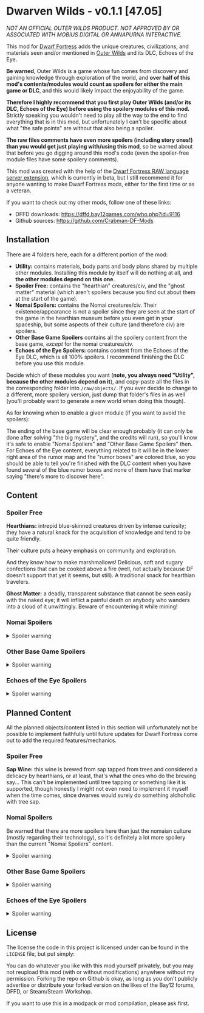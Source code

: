 # Dwarven Wilds - v0.1.1 [47.05]

_NOT AN OFFICIAL OUTER WILDS PRODUCT. NOT APPROVED BY OR ASSOCIATED WITH MOBIUS DIGITAL OR ANNAPURNA INTERACTIVE._

This mod for [Dwarf Fortress][Dwarf_Fortress] adds the unique creatures, civilizations, and materials seen and/or mentioned in [Outer Wilds][Source] and its DLC, Echoes of the Eye.

__Be warned__, Outer Wilds is a game whose fun comes from discovery and gaining knowledge through exploration of the world, and __over half of this mod's contents/modules would count as spoilers for either the main game or DLC__, and this would likely impact the enjoyability of the game.

__Therefore I highly recommend that you first play Outer Wilds (and/or its DLC, Echoes of the Eye) before using the spoilery modules of this mod.__ Strictly speaking you wouldn't need to play all the way to the end to find everything that is in this mod, but unfortunately I can't be specific about what "the safe points" are without that also being a spoiler.

__The raw files comments have even more spoilers (including story ones!) than you would get just playing with/using this mod__, so be warned about that before you go digging around this mod's code (even the spoiler-free module files have some spoilery comments).

This mod was created with the help of the [Dwarf Fortress RAW language server extension][LS], which is currently in beta, but I still recommend it for anyone wanting to make Dwarf Fortress mods, either for the first time or as a veteran.

If you want to check out my other mods, follow one of these links:
- DFFD downloads: https://dffd.bay12games.com/who.php?id=9116
- Github sources: https://github.com/Crabman-DF-Mods

## Installation

There are 4 folders here, each for a different portion of the mod:
- __Utility:__ contains materials, body parts and body plans shared by multiple other modules. Installing this module by itself will do nothing at all, and __the other modules depend on this one__.
- __Spoiler Free:__ contains the "hearthian" creatures/civ, and the "ghost matter" material (which aren't spoilers because you find out about them at the start of the game).
- __Nomai Spoilers:__ contains the Nomai creatures/civ. Their existence/appearance is not a spoiler since they are seen at the start of the game in the hearthian museum before you even get in your spaceship, but some aspects of their culture (and therefore civ) are spoilers.
- __Other Base Game Spoilers__ contains all the spoilery content from the base game, _except_ for the nomai creatures/civ.
- __Echoes of the Eye Spoilers:__ contains content from the Echoes of the Eye DLC, which is all 100% spoilers. I recommend finishing the DLC before you use this module.

Decide which of these modules you want (__note, you always need "Utility", because the other modules depend on it__), and copy-paste all the files in the corresponding folder into `/raw/objects/`. If you ever decide to change to a different, more spoilery version, just dump that folder's files in as well (you'll probably want to generate a new world when doing this though).

As for knowing when to enable a given module (if you want to avoid the spoilers):

The ending of the base game will be clear enough probably (it can only be done after solving "the big mystery", and the credits will run), so you'll know it's safe to enable "Nomai Spoilers" and "Other Base Game Spoilers" then. For Echoes of the Eye content, everything related to it will be in the lower right area of the rumor map and the "rumor boxes" are colored blue, so you should be able to tell you're finished with the DLC content when you have found several of the blue rumor boxes and none of them have that marker saying "there's more to discover here".

## Content

### Spoiler Free

__Hearthians:__ intrepid blue-skinned creatures driven by intense curiosity; they have a natural knack for the acquisition of knowledge and tend to be quite friendly.

Their culture puts a heavy emphasis on community and exploration.

And they know how to make marshmallows! Delicious, soft and sugary confections that can be cooked above a fire (well, not actually because DF doesn't support that yet it seems, but still). A traditional snack for hearthian travelers.

__Ghost Matter:__ a deadly, transparent substance that cannot be seen easily with the naked eye; it will inflict a painful death on anybody who wanders into a cloud of it unwittingly. Beware of encountering it while mining!

### Nomai Spoilers

<details>
  <summary>Spoiler warning</summary>
  
  __Nomai:__ 3 eyed, goatlike people who are natural scientists with great interest in understanding the world.
  
  Their culture harbors a deep respect for nature, and reinforces their natural interest in learning.
  
</details>

### Other Base Game Spoilers

<details>
  <summary>Spoiler warning</summary>

  __Star Platinum:__ strange ore that looks like rock embedded with glowing stars; in the dark it resembles the night sky. It can temporarily withstand the hottest flame in existence, dragonfire!

  __Giants Deep Jellyfish:__ gigantic orange jellyfish with electrified bodies and tentacles. They will assuredly make you sick if you try eating them, even if their electricity is removed.

  __Bramble Anglerfish:__ flying, blind fish that can survive without any oxygen, and which are big enough to swallow a small whale in principle (due to limitations in DF's engine though, they sadly can't do this, yet).
  
</details>

### Echoes of the Eye Spoilers

<details>
  <summary>Spoiler warning</summary>
  
  __Owlk:__ large, long-lived owl-like people with antlers and hooved feet, who dwell in wetland and forest cities, traveling primarily by river; they have a somewhat traditionalist nature, being slightly fearful, vengeful and reserved.
  
  Their culture emphasizes further the importance of tradition and the harmonious lives they so value.
  
  They invented a unique triangular board game which can be played by a varying number of players, where the aim is to "trap" a specific dark game piece using the other pieces, while avoiding been "seen" by the dark piece. However, the owlk are very secretive about the exact rules.

  They also play strange instrument which has only one string, and is played with a bow. There is a music box inside, with a visible, large, rotating metal cylinder that plucks on the pins of a metal comb. The instrument has an eerie, yet sweet, smooth, graceful, strained, resonant, and wavering timbre.

  __Rappigs:__ exotic bald, nocturnal creatures resembling _massive_ pigs with the ears and tail of a rabbit. And when I say massive, I mean quite massive, like bigger than grizzly bears.

  __Dragonfish:__ large nocturnal fish capable of flight, that can breathe air. They are named for their fins, which bear a striking resemblance to the wings of a dragonfly.
  
</details>

## Planned Content

All the planned objects/content listed in this section will unfortunately not be possible to implement faithfully until future updates for Dwarf Fortress come out to add the required features/mechanics.

### Spoiler Free

__Sap Wine:__ this wine is brewed from sap tapped from trees and considered a delicacy by hearthians, or at least, that's what the ones who do the brewing say... This can't be implemented until tree tapping or something like it is supported, though honestly I might not even need to implement it myself when the time comes, since dwarves would surely do something alchoholic with tree sap.

### Nomai Spoilers

Be warned that there are more spoilers here than just the nomaian culture (mostly regarding their technology), so it's definitely a lot more spoilery than the current "Nomai Spoilers" content.

<details>
  <summary>Spoiler warning</summary>

  __Nomaian Magic:__ when Myth & Magic comes, nomai will be given the ability to see special things with their third eye (not sure what exactly yet, but something normal beings can't), and to have magic (artifact based, not innate) that can do the following:
  
  - Use telekinesis in their technology (in reference to their self-repairing rock signs and weird marble doors).

  - Teleport/make portals (in reference to their black/white hole warp drives).

  - Manipulate gravity, making floors with a fixed gravity direction (hopefully enabling nice weird architecture), and special gravity crystals that can be used to change the gravity of surfaces.

  - Magical projection stones that can project/send messages to distant, set locations with the required "projection stone" infrastructure.

  - Other projection stones that allow one to remotely view/astrally project to the correctly set locations, so you can see it as if you were truly there. (even walk around in a certain range)

  - They will have a cultural interest in learning all the magic they possibly can (that is procedurally generated in that world). Their special eye will most likely help in this regard most of the time.

  __Nomaian Staves:__ an item created by the nomai, with a built in ability to create writing, and to levitate objects/control things telekinetically. Obviously will need nomaian magic to be implemented. It will also be able to play music, and this feature will have to wait until Toady's plans to merge items into one object type are implemented.
  
</details>

### Other Base Game Spoilers

<details>
  <summary>Spoiler warning</summary>
  
  __Dark Brambles:__ these plants will require the ability for "evil" plants to spread and overtake areas entirely, as well as for the seeds to have space-warping abilities like portals and "pocket dimensions" and being bigger on the inside and such. In other words, at least the Myth & Magic update (I would settle for it at least taking over entire regions and threatening the integrity of the land or world, even if the space-warping doesn't happen).
  
</details>

### Echoes of the Eye Spoilers

<details>
  <summary>Spoiler warning</summary>

  __Owlk Magic:__ with the Myth & Magic update, owlks will be given access to a lot of magic:
  
  - Magic based on green flames and dreams/sleep, which will enable them to enter a shared "dream world" and keep their souls in green flames. They can reside in the dream world even after their physical body dies, so long as their flame is still lit.
  
  - Permanently "cloak" objects/areas, which makes them invisible/dark, silent (trapping all sounds inside the cloak), and can be used to hide other magical signals from escaping the cloak. To be clear, it's possible to uncloak the places, but by "permanent" I just mean it doesn't wear off or require active sustaining. This would definitely _not_ be something nomai can see through with their third eye. 
  
  - Make objects/mechanisms that are triggered or controlled by light. Ideally this wouldn't be actual magic, but such a construction will probably have to be implemented in DF using magic.

  - "Lanterns", which they will carry around as a matter of culture to so they can use mechanisms controlled by light. Also will tie in to the dream/flame magic, and have a variant that can narrow down/project light more narrowly.

  - Vision torches, allowing them to share memories or thoughts with one another, even in cases of a language or species barrier (not relevant now except for kobolds, but Toady likes languages and has said he wants to eventually make the game auto-generate them). They can plant the ideas inside the torch as well, so they won't need to actively be holding the torch to share the visions.

  - Placing memories and thoughts/ideas from vision torches into other objects (reels), which can be played/shown to a larger audience.
  
</details>

## License

The license the code in this project is licensed under can be found in the `LICENSE` file, but put simply:

You can do whatever you like with this mod yourself privately, but you may not reupload this mod (with or without modifications) anywhere without my permission. Forking the repo on Github is okay, as long as you don't publicly advertise or distribute your forked version on the likes of the Bay12 forums, DFFD, or Steam/Steam Workshop.

If you want to use this in a modpack or mod compilation, please ask first.

<!--Links-->
[LS]: https://gitlab.com/df-modding-tools/df-raw-language-server
[Dwarf_Fortress]: https://bay12games.com/dwarves
[Source]: https://store.steampowered.com/app/753640/Outer_Wilds/